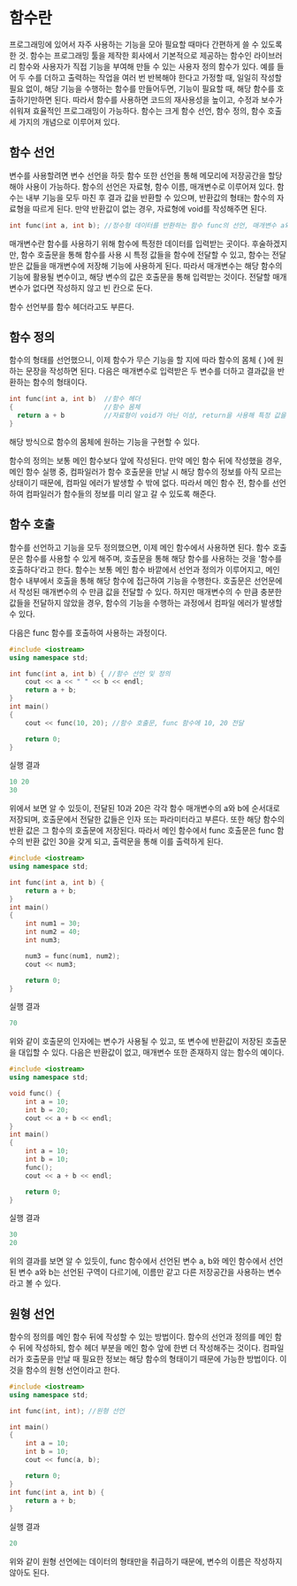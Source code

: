 # 함수란

프로그래밍에 있어서 자주 사용하는 기능을 모아 필요할 때마다 간편하게 쓸 수 있도록 한 것. 함수는 프로그래밍 툴을 제작한 회사에서 기본적으로 제공하는 함수인 라이브러리 함수와 사용자가 직접 기능을 부여해 만들 수 있는 사용자 정의 함수가 있다. 예를 들어 두 수를 더하고 출력하는 작업을 여러 번 반복해야 한다고 가정할 때, 일일히 작성할 필요 없이, 해당 기능을 수행하는 함수를 만들어두면, 기능이 필요할 때, 해당 함수를 호출하기만하면 된다. 따라서 함수를 사용하면 코드의 재사용성을 높이고, 수정과 보수가 쉬워져 효율적인 프로그래밍이 가능하다. 함수는 크게 함수 선언, 함수 정의, 함수 호출 세 가지의 개념으로 이루어져 있다.

## 함수 선언

변수를 사용할려면 변수 선언을 하듯 함수 또한 선언을 통해 메모리에 저장공간을 할당해야 사용이 가능하다. 함수의 선언은 자료형, 함수 이름, 매개변수로 이루어져 있다. 함수는 내부 기능을 모두 마친 후 결과 값을 반환할 수 있으며, 반환값의 형태는 함수의 자료형을 따르게 된다. 만약 반환값이 없는 경우, 자료형에 void를 작성해주면 된다. 
```c++
int func(int a, int b); //정수형 데이터를 반환하는 함수 func의 선언, 매개변수 a와 b를 가지고 있다.
```
매개변수란 함수를 사용하기 위해 함수에 특정한 데이터를 입력받는 곳이다. 후술하겠지만, 함수 호출문을 통해 함수를 사용 시 특정 값들을 함수에 전달할 수 있고, 함수는 전달받은 값들을 매개변수에 저장해 기능에 사용하게 된다. 따라서 매개변수는 해당 함수의 기능에 활용될 변수이고, 해당 변수의 값은 호출문을 통해 입력받는 것이다. 전달할 매개변수가 없다면 작성하지 않고 빈 칸으로 둔다.

함수 선언부를 함수 헤더라고도 부른다.

## 함수 정의

함수의 형태를 선언했으니, 이제 함수가 무슨 기능을 할 지에 따라 함수의 몸체 { }에 원하는 문장을 작성하면 된다. 다음은 매개변수로 입력받은 두 변수를 더하고 결과값을 반환하는 함수의 형태이다.
```c++
int func(int a, int b)  //함수 헤더
{                       //함수 몸체
  return a + b          //자료형이 void가 아닌 이상, return을 사용해 특정 값을 반환해야 한다.
}
```

해당 방식으로 함수의 몸체에 원하는 기능을 구현할 수 있다.

함수의 정의는 보통 메인 함수보다 앞에 작성된다. 만약 메인 함수 뒤에 작성했을 경우, 메인 함수 실행 중, 컴파일러가 함수 호출문을 만날 시 해당 함수의 정보를 아직 모르는 상태이기 때문에, 컴파일 에러가 발생할 수 밖에 없다. 따라서 메인 함수 전, 함수를 선언하여 컴파일러가 함수들의 정보를 미리 알고 갈 수 있도록 해준다.

## 함수 호출

함수를 선언하고 기능을 모두 정의했으면, 이제 메인 함수에서 사용하면 된다. 함수 호출문은 함수를 사용할 수 있게 해주며, 호출문을 통해 해당 함수를 사용하는 것을 '함수를 호출하다'라고 한다. 함수는 보통 메인 함수 바깥에서 선언과 정의가 이루어지고, 메인 함수 내부에서 호출을 통해 해당 함수에 접근하여 기능을 수행한다. 호출문은 선언문에서 작성된 매개변수의 수 만큼 값을 전달할 수 있다. 하지만 매개변수의 수 만큼 충분한 값들을 전달하지 않았을 경우, 함수의 기능을 수행하는 과정에서 컴파일 에러가 발생할 수 있다.

다음은 func 함수를 호출하여 사용하는 과정이다.
```c++
#include <iostream>
using namespace std;

int func(int a, int b) { //함수 선언 및 정의
    cout << a << " " << b << endl;
    return a + b;
}
int main()
{
    cout << func(10, 20); //함수 호출문, func 함수에 10, 20 전달

    return 0;
}
```
실행 결과
```c++
10 20
30
```
위에서 보면 알 수 있듯이, 전달된 10과 20은 각각 함수 매개변수의 a와 b에 순서대로 저장되며, 호출문에서 전달한 값들은 인자 또는 파라미터라고 부른다. 또한 해당 함수의 반환 값은 그 함수의 호출문에 저장된다. 따라서 메인 함수에서 func 호출문은 func 함수의 반환 값인 30을 갖게 되고, 출력문을 통해 이를 출력하게 된다.
```c++
#include <iostream>
using namespace std;

int func(int a, int b) {
    return a + b;
}
int main()
{
    int num1 = 30;
    int num2 = 40;
    int num3;

    num3 = func(num1, num2);
    cout << num3;

    return 0;
}
```
실행 결과
```c++
70
```
위와 같이 호출문의 인자에는 변수가 사용될 수 있고, 또 변수에 반환값이 저장된 호출문을 대입할 수 있다. 다음은 반환값이 없고, 매개변수 또한 존재하지 않는 함수의 예이다.
```c++
#include <iostream>
using namespace std;

void func() {
    int a = 10;
    int b = 20;
    cout << a + b << endl;
}
int main()
{
    int a = 10;
    int b = 10;
    func();
    cout << a + b << endl;

    return 0;
}
```
실행 결과
```c++
30
20
```
위의 결과를 보면 알 수 있듯이, func 함수에서 선언된 변수 a, b와 메인 함수에서 선언된 변수 a와 b는 선언된 구역이 다르기에, 이름만 같고 다른 저장공간을 사용하는 변수라고 볼 수 있다.

## 원형 선언
함수의 정의를 메인 함수 뒤에 작성할 수 있는 방법이다. 함수의 선언과 정의를 메인 함수 뒤에 작성하되, 함수 헤더 부분을 메인 함수 앞에 한번 더 작성해주는 것이다. 컴파일러가 호출문을 만날 때 필요한 정보는 해당 함수의 형태이기 때문에 가능한 방법이다. 이것을 함수의 원형 선언이라고 한다.
```c++
#include <iostream>
using namespace std;

int func(int, int); //원형 선언

int main()
{
    int a = 10;
    int b = 10;
    cout << func(a, b);

    return 0;
}
int func(int a, int b) {
    return a + b;
}
```
실행 결과
```c++
20
```
위와 같이 원형 선언에는 데이터의 형태만을 취급하기 때문에, 변수의 이름은 작성하지 않아도 된다.











